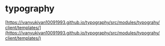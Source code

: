 # typography
[https://ivanyukivan10091993.github.io/typography/src/modules/typograhy/client/templates/](https://ivanyukivan10091993.github.io/typography/src/modules/typograhy/client/templates/)
